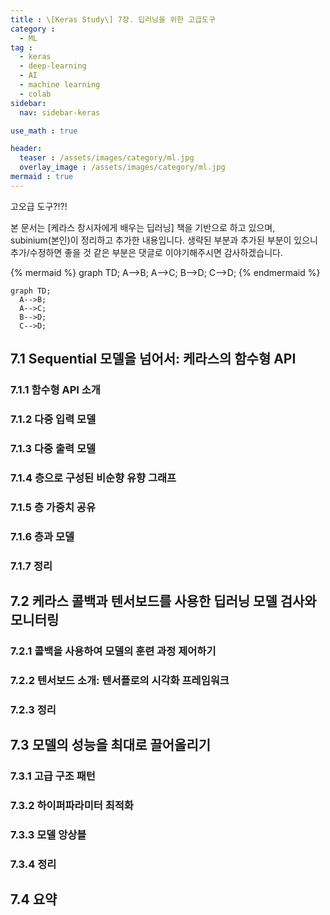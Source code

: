 ```yaml
---
title : \[Keras Study\] 7장. 딥러닝을 위한 고급도구
category :
  - ML
tag :
  - keras
  - deep-learning
  - AI
  - machine learning
  - colab
sidebar:
  nav: sidebar-keras

use_math : true

header:
  teaser : /assets/images/category/ml.jpg
  overlay_image : /assets/images/category/ml.jpg
mermaid : true
---
```



고오급 도구?!?!

본 문서는 [케라스 창시자에게 배우는 딥러닝] 책을 기반으로 하고 있으며, subinium(본인)이 정리하고 추가한 내용입니다. 생략된 부분과 추가된 부분이 있으니 추가/수정하면 좋을 것 같은 부분은 댓글로 이야기해주시면 감사하겠습니다.

{% mermaid %}
graph TD;
    A-->B;
    A-->C;
    B-->D;
    C-->D;
{% endmermaid %}

``` mermaid
graph TD;
  A-->B;
  A-->C;
  B-->D;
  C-->D;
```


## 7.1 Sequential 모델을 넘어서: 케라스의 함수형 API

### 7.1.1 함수형 API 소개

### 7.1.2 다중 입력 모델

### 7.1.3 다중 출력 모델

### 7.1.4 층으로 구성된 비순향 유향 그래프

### 7.1.5 층 가중치 공유

### 7.1.6 층과 모델

### 7.1.7 정리

## 7.2 케라스 콜백과 텐서보드를 사용한 딥러닝 모델 검사와 모니터링

### 7.2.1 콜백을 사용하여 모델의 훈련 과정 제어하기

### 7.2.2 텐서보드 소개: 텐서플로의 시각화 프레임워크

### 7.2.3 정리

## 7.3 모델의 성능을 최대로 끌어올리기

### 7.3.1 고급 구조 패턴

### 7.3.2 하이퍼파라미터 최적화

### 7.3.3 모델 앙상블

### 7.3.4 정리

## 7.4 요약

